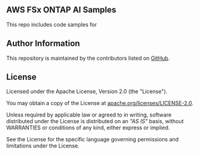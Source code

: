 ## AWS FSx ONTAP AI Samples
This repo includes code samples for 

## Author Information

This repository is maintained by the contributors listed on [GitHub](https://github.com/NetApp/aws-fsx-ontap-ai-samples/graphs/contributors).

## License

Licensed under the Apache License, Version 2.0 (the "License").

You may obtain a copy of the License at [apache.org/licenses/LICENSE-2.0](http://www.apache.org/licenses/LICENSE-2.0).

Unless required by applicable law or agreed to in writing, software distributed under the License is distributed on an _"AS IS"_ basis, without WARRANTIES or conditions of any kind, either express or implied.

See the License for the specific language governing permissions and limitations under the License.